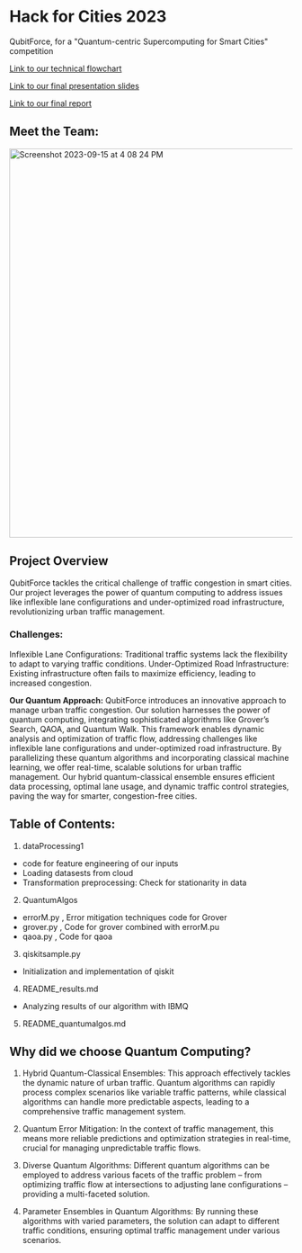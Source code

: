 # Hack for Cities 2023
QubitForce, for a "Quantum-centric Supercomputing for Smart Cities" competition

[Link to our technical flowchart](https://github.com/Avitra2002/HackForCities-Hackathon/files/13792218/page.1.2.sides.pdf)

[Link to our final presentation slides](https://www.canva.com/design/DAFuRvF0jII/T86rOhQR113hUjc3HHFTKw/edit?utm_content=DAFuRvF0jII&utm_campaign=designshare&utm_medium=link2&utm_source=sharebutton)

[Link to our final report](https://github.com/Avitra2002/HackForCities-Hackathon/files/13792220/FINAL.report.docx.pdf)


## Meet the Team:

<img width="692" alt="Screenshot 2023-09-15 at 4 08 24 PM" src="https://github.com/ilenhanako/HFC2023/assets/9971306/f4ca1535-5784-4630-9451-f47ec198afc6">

## Project Overview
QubitForce tackles the critical challenge of traffic congestion in smart cities. Our project leverages the power of quantum computing to address issues like inflexible lane configurations and under-optimized road infrastructure, revolutionizing urban traffic management.

### Challenges:
Inflexible Lane Configurations: Traditional traffic systems lack the flexibility to adapt to varying traffic conditions.
Under-Optimized Road Infrastructure: Existing infrastructure often fails to maximize efficiency, leading to increased congestion.

**Our Quantum Approach:**
QubitForce introduces an innovative approach to manage urban traffic congestion. Our solution harnesses the power of quantum computing, integrating sophisticated algorithms like Grover’s Search, QAOA, and Quantum Walk. This framework enables dynamic analysis and optimization of traffic flow, addressing challenges like inflexible lane configurations and under-optimized road infrastructure. By parallelizing these quantum algorithms and incorporating classical machine learning, we offer real-time, scalable solutions for urban traffic management. Our hybrid quantum-classical ensemble ensures efficient data processing, optimal lane usage, and dynamic traffic control strategies, paving the way for smarter, congestion-free cities.

## Table of Contents:
1. dataProcessing1
- code for feature engineering of our inputs
- Loading datasests from cloud
- Transformation preprocessing: Check for stationarity in data 

2. QuantumAlgos
- errorM.py , Error mitigation techniques code for Grover
- grover.py , Code for grover combined with errorM.pu
- qaoa.py , Code for qaoa

3. qiskitsample.py
- Initialization and implementation of qiskit

4. README_results.md
- Analyzing results of our algorithm with IBMQ

5. README_quantumalgos.md

## Why did we choose Quantum Computing?

1. Hybrid Quantum-Classical Ensembles: This approach effectively tackles the dynamic nature of urban traffic. Quantum algorithms can rapidly process complex scenarios like variable traffic patterns, while classical algorithms can handle more predictable aspects, leading to a comprehensive traffic management system.

2. Quantum Error Mitigation: In the context of traffic management, this means more reliable predictions and optimization strategies in real-time, crucial for managing unpredictable traffic flows.

3. Diverse Quantum Algorithms: Different quantum algorithms can be employed to address various facets of the traffic problem – from optimizing traffic flow at intersections to adjusting lane configurations – providing a multi-faceted solution.

4. Parameter Ensembles in Quantum Algorithms: By running these algorithms with varied parameters, the solution can adapt to different traffic conditions, ensuring optimal traffic management under various scenarios.
